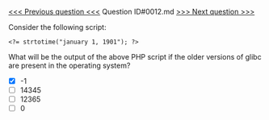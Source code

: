 [<<< Previous question <<<](0011.md)  Question ID#0012.md  [>>> Next question >>>](0013.md) 

Consider the following script:

```php[object Object]
<?= strtotime("january 1, 1901"); ?>
```

What will be the output of the above PHP script if the older versions of glibc are present in the operating system?

- [x] -1
- [ ] 14345
- [ ] 12365
- [ ] 0
